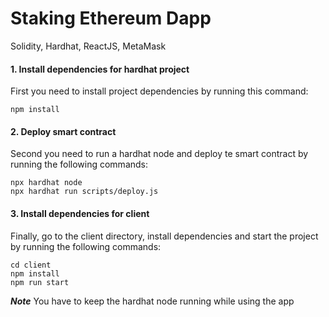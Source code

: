 # Staking Ethereum Dapp

Solidity, Hardhat, ReactJS, MetaMask

#### 1. Install dependencies for hardhat project

First you need to install project dependencies by running this command:

```shell
npm install
```

#### 2. Deploy smart contract

Second you need to run a hardhat node and deploy te smart contract by running the following commands:

```shell
npx hardhat node
npx hardhat run scripts/deploy.js
```

#### 3. Install dependencies for client

Finally, go to the client directory, install dependencies and start the project by running the following commands:

```shell
cd client
npm install
npm run start
```

**_Note_**
You have to keep the hardhat node running while using the app

